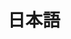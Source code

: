 ---
layout: default
title: 日本語
description: Genki 1
has_children: true
has_toc: false
nav_order: 1
permalink: /japanese
---